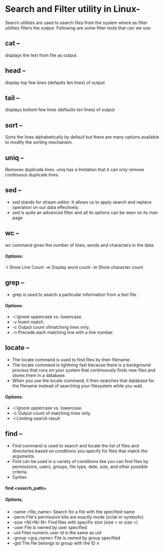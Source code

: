 # Search and Filter utility in Linux-
Search utilities are used to search files from the system where as filter utilities filters the 
output. Following are some filter tools that can we use:

## cat – 
displays the text from file as output.
## head – 
display top few lines (defaults ten lines) of output
## tail – 
displays bottom few lines (defaults ten lines) of output
## sort –
Sorts the lines alphabetically by default but there are many options available to modify the sorting mechanism.
## uniq –
Removes duplicate lines. uniq has a limitation that it can only remove continuous duplicate lines.
## sed – 
- sed stands for stream editor. It allows us to apply search and replace operation on our data effectively. 
- sed is quite an advanced filter and all its options can be seen on its man page
## wc –
wc command gives the number of lines, words and characters in the data.
#### Options:
-l Show Line Count
-w Display word count
-m Show character count
## grep – 
- grep is used to search a particular information from a text file.
#### Options:
- -i Ignore uppercase vs. lowercase.
- -v Invert match.
- -c Output count ofmatching lines only.
- -n Precede each matching line with a line number.
## locate – 
- The locate command is used to find files by their filename. 
- The locate command is lightning fast because there is a background process that runs on your system that continuously finds new files and stores them in a database.
- When you use the locate command, it then searches that database for the filename instead of searching your filesystem while you wait. 
#### Options:
- -i Ignore uppercase vs. lowercase.
- -c Output count of matching lines only.
- -l Limiting search result
## find –
- Find command is used to search and locate the list of files and directories based on conditions you specify for files that match the arguments.
- Find can be used in a variety of conditions like you can find files by permissions, users, groups, file type, date, size, and other possible criteria.
- Syntax:
#### find <search_path> <options> <required-parameters>
##### Options,
- -name <file_name> Search for a file with the specified name
- -perm <mode> File's permission bits are exactly mode (octal or symbolic)
- -size <N/+N/-N> Find files with specific size (size > or size <)
- -user <name> File is owned by user specified
- -uid <uid> Files numeric user id is the same as uid
- -group <grp_name> File is owned by group specified
- -gid <gid> The file belongs to group with the ID n




